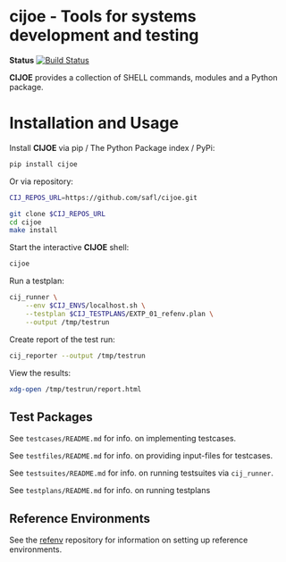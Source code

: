 # cijoe - Tools for systems development and testing

**Status** [![Build Status](https://travis-ci.org/safl/cijoe.svg?branch=master)](https://travis-ci.org/safl/cijoe)

**CIJOE** provides a collection of SHELL commands, modules and a Python package.

# Installation and Usage

Install **CIJOE** via pip / The Python Package index / PyPi:

```bash
pip install cijoe
```

Or via repository:

```bash
CIJ_REPOS_URL=https://github.com/safl/cijoe.git

git clone $CIJ_REPOS_URL
cd cijoe
make install
```

Start the interactive **CIJOE** shell:

```bash
cijoe
```

Run a testplan:

```bash
cij_runner \
    --env $CIJ_ENVS/localhost.sh \
    --testplan $CIJ_TESTPLANS/EXTP_01_refenv.plan \
    --output /tmp/testrun
```

Create report of the test run:

```bash
cij_reporter --output /tmp/testrun
```

View the results:

```bash
xdg-open /tmp/testrun/report.html
```

## Test Packages

See `testcases/README.md` for info. on implementing testcases.

See `testfiles/README.md` for info. on providing input-files for testcases.

See `testsuites/README.md` for info. on running testsuites via `cij_runner`.

See `testplans/README.md` for info. on running testplans

## Reference Environments

See the [refenv](https://github.com/safl/cijoe) repository for information on
setting up reference environments.

